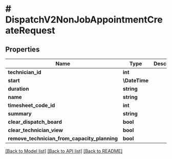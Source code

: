 # # DispatchV2NonJobAppointmentCreateRequest

## Properties

Name | Type | Description | Notes
------------ | ------------- | ------------- | -------------
**technician_id** | **int** |  |
**start** | **\DateTime** |  |
**duration** | **string** |  |
**name** | **string** |  |
**timesheet_code_id** | **int** |  |
**summary** | **string** |  | [optional]
**clear_dispatch_board** | **bool** |  | [optional]
**clear_technician_view** | **bool** |  | [optional]
**remove_technician_from_capacity_planning** | **bool** |  | [optional]

[[Back to Model list]](../../README.md#models) [[Back to API list]](../../README.md#endpoints) [[Back to README]](../../README.md)
